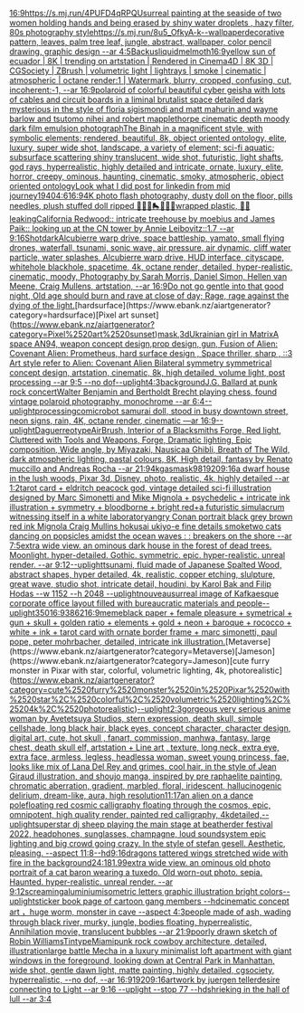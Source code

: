 [16:9](https://www.ebank.nz/aiartgenerator?category=16%3A9)[<https://s.mj.run/4PUFD4qRPQU>](https://www.ebank.nz/aiartgenerator?category=%3Chttps%3A//s.mj.run/4PUFD4qRPQU%3E)[surreal painting at the seaside of two women holding hands and being erased by shiny water droplets , hazy filter, 80s photography style](https://www.ebank.nz/aiartgenerator?category=surreal%2520painting%2520at%2520the%2520seaside%2520of%2520two%2520women%2520holding%2520hands%2520and%2520being%2520erased%2520by%2520shiny%2520water%2520droplets%2520%2C%2520hazy%2520filter%2C%252080s%2520photography%2520style)[<https://s.mj.run/8u5_OfkyA-k>](https://www.ebank.nz/aiartgenerator?category=%3Chttps%3A//s.mj.run/8u5_OfkyA-k%3E)[--wallpaper](https://www.ebank.nz/aiartgenerator?category=--wallpaper)[decorative pattern, leaves, palm tree leaf, jungle, abstract, wallpaper, color pencil drawing, graphic design --ar 4:5](https://www.ebank.nz/aiartgenerator?category=decorative%2520pattern%2C%2520leaves%2C%2520palm%2520tree%2520leaf%2C%2520jungle%2C%2520abstract%2C%2520wallpaper%2C%2520color%2520pencil%2520drawing%2C%2520graphic%2520design%2520--ar%25204%3A5)[Backus](https://www.ebank.nz/aiartgenerator?category=Backus)[liquid](https://www.ebank.nz/aiartgenerator?category=liquid)[melmoth](https://www.ebank.nz/aiartgenerator?category=melmoth)[16:9](https://www.ebank.nz/aiartgenerator?category=16%3A9)[yellow sun of ecuador | 8K | trending on artstation | Rendered in Cinema4D | 8K 3D | CGSociety | ZBrush | volumetric light | lightrays | smoke | cinematic | atmospheric | octane render:1 | Watermark, blurry, cropped, confusing, cut, incoherent:-1, --ar 16:9](https://www.ebank.nz/aiartgenerator?category=yellow%2520sun%2520of%2520ecuador%2520%7C%25208K%2520%7C%2520trending%2520on%2520artstation%2520%7C%2520Rendered%2520in%2520Cinema4D%2520%7C%25208K%25203D%2520%7C%2520CGSociety%2520%7C%2520ZBrush%2520%7C%2520volumetric%2520light%2520%7C%2520lightrays%2520%7C%2520smoke%2520%7C%2520cinematic%2520%7C%2520atmospheric%2520%7C%2520octane%2520render%3A1%2520%7C%2520Watermark%2C%2520blurry%2C%2520cropped%2C%2520confusing%2C%2520cut%2C%2520incoherent%3A-1%2C%2520--ar%252016%3A9)[polaroid of colorful beautiful cyber geisha with lots of cables and circuit boards in a liminal brutalist space detailed dark mysterious in the style of floria sigismondi and matt mahurin and wayne barlow and tsutomo nihei and robert mapplethorpe cinematic depth moody dark film emulsion photograph](https://www.ebank.nz/aiartgenerator?category=polaroid%2520of%2520colorful%2520beautiful%2520cyber%2520geisha%2520with%2520lots%2520of%2520cables%2520and%2520circuit%2520boards%2520in%2520a%2520liminal%2520brutalist%2520space%2520detailed%2520dark%2520mysterious%2520in%2520the%2520style%2520of%2520floria%2520sigismondi%2520and%2520matt%2520mahurin%2520and%2520wayne%2520barlow%2520and%2520tsutomo%2520nihei%2520and%2520robert%2520mapplethorpe%2520cinematic%2520depth%2520moody%2520dark%2520film%2520emulsion%2520photograph)[The Binah in a magnificent style, with symbolic elements; rendered, beautiful, 8k, object oriented ontology, elite, luxury, super wide shot, landscape, a variety of element;  sci-fi aquatic; subsurface scattering shiny translucent, wide shot, futuristic, light shafts, god rays, hyperrealistic, highly detailed and intricate, ornate, luxury, elite, horror, creepy, ominous, haunting, cinematic, smoky, atmospheric, object oriented ontology](https://www.ebank.nz/aiartgenerator?category=The%2520Binah%2520in%2520a%2520magnificent%2520style%2C%2520with%2520symbolic%2520elements%3B%2520rendered%2C%2520beautiful%2C%25208k%2C%2520object%2520oriented%2520ontology%2C%2520elite%2C%2520luxury%2C%2520super%2520wide%2520shot%2C%2520landscape%2C%2520a%2520variety%2520of%2520element%3B%2520%2520sci-fi%2520aquatic%3B%2520subsurface%2520scattering%2520shiny%2520translucent%2C%2520wide%2520shot%2C%2520futuristic%2C%2520light%2520shafts%2C%2520god%2520rays%2C%2520hyperrealistic%2C%2520highly%2520detailed%2520and%2520intricate%2C%2520ornate%2C%2520luxury%2C%2520elite%2C%2520horror%2C%2520creepy%2C%2520ominous%2C%2520haunting%2C%2520cinematic%2C%2520smoky%2C%2520atmospheric%2C%2520object%2520oriented%2520ontology)[Look what I did post for linkedin from mid journey](https://www.ebank.nz/aiartgenerator?category=Look%2520what%2520I%2520did%2520post%2520for%2520linkedin%2520from%2520mid%2520journey)[1940](https://www.ebank.nz/aiartgenerator?category=1940)[4:6](https://www.ebank.nz/aiartgenerator?category=4%3A6)[16:9](https://www.ebank.nz/aiartgenerator?category=16%3A9)[4K photo flash photography, dusty doll on the floor, pills needles, plush stuffed doll ripped 🦷🍄💛🛼💎💊💫wrapped plastic, 🦷🥚 leaking](https://www.ebank.nz/aiartgenerator?category=4K%2520photo%2520flash%2520photography%2C%2520dusty%2520doll%2520on%2520the%2520floor%2C%2520pills%2520needles%2C%2520plush%2520stuffed%2520doll%2520ripped%2520%F0%9F%A6%B7%F0%9F%8D%84%F0%9F%92%9B%F0%9F%9B%BC%F0%9F%92%8E%F0%9F%92%8A%F0%9F%92%ABwrapped%2520plastic%2C%2520%F0%9F%A6%B7%F0%9F%A5%9A%2520leaking)[California Redwood:: intricate treehouse by moebius and James Paik:: looking up at the CN tower by Annie Leibovitz::1.7 --ar 9:16](https://www.ebank.nz/aiartgenerator?category=California%2520Redwood%3A%3A%2520intricate%2520treehouse%2520by%2520moebius%2520and%2520James%2520Paik%3A%3A%2520looking%2520up%2520at%2520the%2520CN%2520tower%2520by%2520Annie%2520Leibovitz%3A%3A1.7%2520--ar%25209%3A16)[Shot](https://www.ebank.nz/aiartgenerator?category=Shot)[dark](https://www.ebank.nz/aiartgenerator?category=dark)[Alcubierre warp drive, space battleship, yamato, small flying drones, waterfall, tsunami, sonic wave, air pressure, air dynamic, cliff water particle, water splashes, Alcubierre warp drive, HUD interface, cityscape, whitehole blackhole, spacetime, 4k, octane render, detailed, hyper-realistic, cinematic, moody, Photography by Sarah Morris, Daniel Simon, Hellen van Meene, Craig Mullens, artstation, --ar 16:9](https://www.ebank.nz/aiartgenerator?category=Alcubierre%2520warp%2520drive%2C%2520space%2520battleship%2C%2520yamato%2C%2520small%2520flying%2520drones%2C%2520waterfall%2C%2520tsunami%2C%2520sonic%2520wave%2C%2520air%2520pressure%2C%2520air%2520dynamic%2C%2520cliff%2520water%2520particle%2C%2520water%2520splashes%2C%2520Alcubierre%2520warp%2520drive%2C%2520HUD%2520interface%2C%2520cityscape%2C%2520whitehole%2520blackhole%2C%2520spacetime%2C%25204k%2C%2520octane%2520render%2C%2520detailed%2C%2520hyper-realistic%2C%2520cinematic%2C%2520moody%2C%2520Photography%2520by%2520Sarah%2520Morris%2C%2520Daniel%2520Simon%2C%2520Hellen%2520van%2520Meene%2C%2520Craig%2520Mullens%2C%2520artstation%2C%2520--ar%252016%3A9)[Do not go gentle into that good night, Old age should burn and rave at close of day; Rage, rage against the dying of the light.](https://www.ebank.nz/aiartgenerator?category=Do%2520not%2520go%2520gentle%2520into%2520that%2520good%2520night%2C%2520Old%2520age%2520should%2520burn%2520and%2520rave%2520at%2520close%2520of%2520day%3B%2520Rage%2C%2520rage%2520against%2520the%2520dying%2520of%2520the%2520light.)[hardsurface](https://www.ebank.nz/aiartgenerator?category=hardsurface)[Pixel art sunset](https://www.ebank.nz/aiartgenerator?category=Pixel%2520art%2520sunset)[mask](https://www.ebank.nz/aiartgenerator?category=mask)[,3d](https://www.ebank.nz/aiartgenerator?category=%2C3d)[Ukrainian girl in Matrix](https://www.ebank.nz/aiartgenerator?category=Ukrainian%2520girl%2520in%2520Matrix)[A space AN94,  weapon concept design,prop design, gun, Fusion of  Alien: Covenant Alien: Prometheus,  hard surface design ,   Space thriller, sharp , ::3  Art style refer to Alien: Covenant Alien   Bilateral symmetry       symmetrical   concept design,  artstation, cinematic,  8k, high detailed,  volume light,  post processing    --ar 9:5   --no dof](https://www.ebank.nz/aiartgenerator?category=A%2520space%2520AN94%2C%2520%2520weapon%2520concept%2520design%2Cprop%2520design%2C%2520gun%2C%2520Fusion%2520of%2520%2520Alien%3A%2520Covenant%2520Alien%3A%2520Prometheus%2C%2520%2520hard%2520surface%2520design%2520%2C%2520%2520%2520Space%2520thriller%2C%2520sharp%2520%2C%2520%3A%3A3%2520%2520Art%2520style%2520refer%2520to%2520Alien%3A%2520Covenant%2520Alien%2520%2520%2520Bilateral%2520symmetry%2520%2520%2520%2520%2520%2520%2520symmetrical%2520%2520%2520concept%2520design%2C%2520%2520artstation%2C%2520cinematic%2C%2520%25208k%2C%2520high%2520detailed%2C%2520%2520volume%2520light%2C%2520%2520post%2520processing%2520%2520%2520%2520--ar%25209%3A5%2520%2520%2520--no%2520dof)[--uplight](https://www.ebank.nz/aiartgenerator?category=--uplight)[4:3](https://www.ebank.nz/aiartgenerator?category=4%3A3)[background](https://www.ebank.nz/aiartgenerator?category=background)[J.G. Ballard at punk rock concert](https://www.ebank.nz/aiartgenerator?category=J.G.%2520Ballard%2520at%2520punk%2520rock%2520concert)[Walter Benjamin and Bertholdt Brecht playing chess, found vintage polaroid photography, monochrome --ar 6:4](https://www.ebank.nz/aiartgenerator?category=Walter%2520Benjamin%2520and%2520Bertholdt%2520Brecht%2520playing%2520chess%2C%2520found%2520vintage%2520polaroid%2520photography%2C%2520monochrome%2520--ar%25206%3A4)[--uplight](https://www.ebank.nz/aiartgenerator?category=--uplight)[processing](https://www.ebank.nz/aiartgenerator?category=processing)[comic](https://www.ebank.nz/aiartgenerator?category=comic)[robot samurai doll, stood in busy downtown street, neon signs, rain, 4K, octane render, cinematic —ar 16:9](https://www.ebank.nz/aiartgenerator?category=robot%2520samurai%2520doll%2C%2520stood%2520in%2520busy%2520downtown%2520street%2C%2520neon%2520signs%2C%2520rain%2C%25204K%2C%2520octane%2520render%2C%2520cinematic%2520%E2%80%94ar%252016%3A9)[--uplight](https://www.ebank.nz/aiartgenerator?category=--uplight)[Daguerreotype](https://www.ebank.nz/aiartgenerator?category=Daguerreotype)[AirBrush, Interior of a Blacksmiths Forge, Red light, Cluttered with Tools and Weapons, Forge, Dramatic lighting, Epic composition, Wide angle, by Miyazaki, Nausicaa Ghibli, Breath of The Wild, dark atmospheric lighting, pastal colours, 8K, High detail, fantasy by Renato muccillo and Andreas Rocha --ar 21:9](https://www.ebank.nz/aiartgenerator?category=AirBrush%2C%2520Interior%2520of%2520a%2520Blacksmiths%2520Forge%2C%2520Red%2520light%2C%2520Cluttered%2520with%2520Tools%2520and%2520Weapons%2C%2520Forge%2C%2520Dramatic%2520lighting%2C%2520Epic%2520composition%2C%2520Wide%2520angle%2C%2520by%2520Miyazaki%2C%2520Nausicaa%2520Ghibli%2C%2520Breath%2520of%2520The%2520Wild%2C%2520dark%2520atmospheric%2520lighting%2C%2520pastal%2520colours%2C%25208K%2C%2520High%2520detail%2C%2520fantasy%2520by%2520Renato%2520muccillo%2520and%2520Andreas%2520Rocha%2520--ar%252021%3A9)[4k](https://www.ebank.nz/aiartgenerator?category=4k)[gasmask](https://www.ebank.nz/aiartgenerator?category=gasmask)[98](https://www.ebank.nz/aiartgenerator?category=98)[1920](https://www.ebank.nz/aiartgenerator?category=1920)[9:16](https://www.ebank.nz/aiartgenerator?category=9%3A16)[a dwarf house in the lush woods, Pixar 3d, Disney, photo, realistic, 4k, highly detailed --ar 1:2](https://www.ebank.nz/aiartgenerator?category=a%2520dwarf%2520house%2520in%2520the%2520lush%2520woods%2C%2520Pixar%25203d%2C%2520Disney%2C%2520photo%2C%2520realistic%2C%25204k%2C%2520highly%2520detailed%2520--ar%25201%3A2)[tarot card + eldritch peacock god, vintage detailed sci-fi illustration designed by Marc Simonetti and Mike Mignola + psychedelic + intricate ink illustration + symmetry + bloodborne +  bright red+](https://www.ebank.nz/aiartgenerator?category=tarot%2520card%2520%2B%2520eldritch%2520peacock%2520god%2C%2520vintage%2520detailed%2520sci-fi%2520illustration%2520designed%2520by%2520Marc%2520Simonetti%2520and%2520Mike%2520Mignola%2520%2B%2520psychedelic%2520%2B%2520intricate%2520ink%2520illustration%2520%2B%2520symmetry%2520%2B%2520bloodborne%2520%2B%2520%2520bright%2520red%2B)[a futuristic simulacrum witnessing itself in a white laboratory](https://www.ebank.nz/aiartgenerator?category=a%2520futuristic%2520simulacrum%2520witnessing%2520itself%2520in%2520a%2520white%2520laboratory)[angry Conan portrait black grey brown red ink Mignola Craig Mullins hokusai ukiyo-e fine details smoke](https://www.ebank.nz/aiartgenerator?category=angry%2520Conan%2520portrait%2520black%2520grey%2520brown%2520red%2520ink%2520Mignola%2520Craig%2520Mullins%2520hokusai%2520ukiyo-e%2520fine%2520details%2520smoke)[two cats dancing on popsicles amidst the ocean waves : : breakers on the shore --ar 7:5](https://www.ebank.nz/aiartgenerator?category=two%2520cats%2520dancing%2520on%2520popsicles%2520amidst%2520the%2520ocean%2520waves%2520%3A%2520%3A%2520breakers%2520on%2520the%2520shore%2520--ar%25207%3A5)[extra wide view. an ominous dark house in the forest of dead trees. Moonlight. hyper-detailed. Gothic. symmetric. epic. hyper-realistic. unreal render. --ar 9:12](https://www.ebank.nz/aiartgenerator?category=extra%2520wide%2520view.%2520an%2520ominous%2520dark%2520house%2520in%2520the%2520forest%2520of%2520dead%2520trees.%2520Moonlight.%2520hyper-detailed.%2520Gothic.%2520symmetric.%2520epic.%2520hyper-realistic.%2520unreal%2520render.%2520--ar%25209%3A12)[--uplight](https://www.ebank.nz/aiartgenerator?category=--uplight)[tsunami, fluid made of Japanese Spalted Wood, abstract shapes, hyper detailed, 4k, realistic, copper etching, slulpture, great wave, studio shot, intricate detail, houdini, by Karol Bak and Filip Hodas --w 1152 --h 2048 --uplight](https://www.ebank.nz/aiartgenerator?category=tsunami%2C%2520fluid%2520made%2520of%2520Japanese%2520Spalted%2520Wood%2C%2520abstract%2520shapes%2C%2520hyper%2520detailed%2C%25204k%2C%2520realistic%2C%2520copper%2520etching%2C%2520slulpture%2C%2520great%2520wave%2C%2520studio%2520shot%2C%2520intricate%2520detail%2C%2520houdini%2C%2520by%2520Karol%2520Bak%2520and%2520Filip%2520Hodas%2520--w%25201152%2520--h%25202048%2520--uplight)[nouveau](https://www.ebank.nz/aiartgenerator?category=nouveau)[surreal image of Kafkaesque corporate office layout filled with bureaucratic materials and people](https://www.ebank.nz/aiartgenerator?category=surreal%2520image%2520of%2520Kafkaesque%2520corporate%2520office%2520layout%2520filled%2520with%2520bureaucratic%2520materials%2520and%2520people)[--uplight](https://www.ebank.nz/aiartgenerator?category=--uplight)[350](https://www.ebank.nz/aiartgenerator?category=350)[16:9](https://www.ebank.nz/aiartgenerator?category=16%3A9)[386](https://www.ebank.nz/aiartgenerator?category=386)[2](https://www.ebank.nz/aiartgenerator?category=2)[16:9](https://www.ebank.nz/aiartgenerator?category=16%3A9)[meme](https://www.ebank.nz/aiartgenerator?category=meme)[black paper + female pleasure + symetrical + gun + skull + golden ratio + elements + gold + neon + baroque + rococco + white + ink + tarot card with ornate border frame + marc simonetti, paul pope, peter mohrbacher, detailed, intricate ink illustration.](https://www.ebank.nz/aiartgenerator?category=black%2520paper%2520%2B%2520female%2520pleasure%2520%2B%2520symetrical%2520%2B%2520gun%2520%2B%2520skull%2520%2B%2520golden%2520ratio%2520%2B%2520elements%2520%2B%2520gold%2520%2B%2520neon%2520%2B%2520baroque%2520%2B%2520rococco%2520%2B%2520white%2520%2B%2520ink%2520%2B%2520tarot%2520card%2520with%2520ornate%2520border%2520frame%2520%2B%2520marc%2520simonetti%2C%2520paul%2520pope%2C%2520peter%2520mohrbacher%2C%2520detailed%2C%2520intricate%2520ink%2520illustration.)[Metaverse](https://www.ebank.nz/aiartgenerator?category=Metaverse)[Jameson](https://www.ebank.nz/aiartgenerator?category=Jameson)[cute furry monster in Pixar with star, colorful, volumetric lighting, 4k, photorealistic](https://www.ebank.nz/aiartgenerator?category=cute%2520furry%2520monster%2520in%2520Pixar%2520with%2520star%2C%2520colorful%2C%2520volumetric%2520lighting%2C%25204k%2C%2520photorealistic)[--uplight](https://www.ebank.nz/aiartgenerator?category=--uplight)[2:3](https://www.ebank.nz/aiartgenerator?category=2%3A3)[gorgeous very serious anime woman by Avetetsuya Studios, stern expression,  death skull, simple cellshade, long black  hair, black eyes, concept character, character design, digital art, cute, hot skull , fanart, commission, manhwa, fantasy, large chest, death skull elf, artstation  +  Line art , texture, long neck, extra eye, extra face, armless, legless, headless](https://www.ebank.nz/aiartgenerator?category=gorgeous%2520very%2520serious%2520anime%2520woman%2520by%2520Avetetsuya%2520Studios%2C%2520stern%2520expression%2C%2520%2520death%2520skull%2C%2520simple%2520cellshade%2C%2520long%2520black%2520%2520hair%2C%2520black%2520eyes%2C%2520concept%2520character%2C%2520character%2520design%2C%2520digital%2520art%2C%2520cute%2C%2520hot%2520skull%2520%2C%2520fanart%2C%2520commission%2C%2520manhwa%2C%2520fantasy%2C%2520large%2520chest%2C%2520death%2520skull%2520elf%2C%2520artstation%2520%2520%2B%2520%2520Line%2520art%2520%2C%2520texture%2C%2520long%2520neck%2C%2520extra%2520eye%2C%2520extra%2520face%2C%2520armless%2C%2520legless%2C%2520headless)[a woman, sweet young princess, fae, looks like mix of Lana Del Rey and grimes, cool hair, in the style of Jean Giraud illustration, and shoujo manga, inspired by pre raphaelite painting, chromatic aberration, gradient, marbled, floral, iridescent, hallucinogenic delirium, dream-like, aura, high resolution](https://www.ebank.nz/aiartgenerator?category=a%2520woman%2C%2520sweet%2520young%2520princess%2C%2520fae%2C%2520looks%2520like%2520mix%2520of%2520Lana%2520Del%2520Rey%2520and%2520grimes%2C%2520cool%2520hair%2C%2520in%2520the%2520style%2520of%2520Jean%2520Giraud%2520illustration%2C%2520and%2520shoujo%2520manga%2C%2520inspired%2520by%2520pre%2520raphaelite%2520painting%2C%2520chromatic%2520aberration%2C%2520gradient%2C%2520marbled%2C%2520floral%2C%2520iridescent%2C%2520hallucinogenic%2520delirium%2C%2520dream-like%2C%2520aura%2C%2520high%2520resolution)[11:17](https://www.ebank.nz/aiartgenerator?category=11%3A17)[an alien on a dance pole](https://www.ebank.nz/aiartgenerator?category=an%2520alien%2520on%2520a%2520dance%2520pole)[floating red cosmic calligraphy floating through the cosmos, epic, omnipotent, high quality render, painted red calligraphy, 4k](https://www.ebank.nz/aiartgenerator?category=floating%2520red%2520cosmic%2520calligraphy%2520floating%2520through%2520the%2520cosmos%2C%2520epic%2C%2520omnipotent%2C%2520high%2520quality%2520render%2C%2520painted%2520red%2520calligraphy%2C%25204k)[detailed,](https://www.ebank.nz/aiartgenerator?category=detailed%2C)[--uplight](https://www.ebank.nz/aiartgenerator?category=--uplight)[superstar dj sheep playing the main stage at beatherder festival 2022, headphones, sunglasses, champagne, loud soundsystem epic lighting and big crowd going crazy. In the style of stefan gesell. Aesthetic, pleasing. --aspect 11:8](https://www.ebank.nz/aiartgenerator?category=superstar%2520dj%2520sheep%2520playing%2520the%2520main%2520stage%2520at%2520beatherder%2520festival%25202022%2C%2520headphones%2C%2520sunglasses%2C%2520champagne%2C%2520loud%2520soundsystem%2520epic%2520lighting%2520and%2520big%2520crowd%2520going%2520crazy.%2520In%2520the%2520style%2520of%2520stefan%2520gesell.%2520Aesthetic%2C%2520pleasing.%2520--aspect%252011%3A8)[--hd](https://www.ebank.nz/aiartgenerator?category=--hd)[9:16](https://www.ebank.nz/aiartgenerator?category=9%3A16)[dragons tattered wings stretched wide with fire in the background](https://www.ebank.nz/aiartgenerator?category=dragons%2520tattered%2520wings%2520stretched%2520wide%2520with%2520fire%2520in%2520the%2520background)[24:18](https://www.ebank.nz/aiartgenerator?category=24%3A18)[1.99](https://www.ebank.nz/aiartgenerator?category=1.99)[extra wide view. an ominous old photo portrait of a cat baron wearing a tuxedo. Old worn-out photo. sepia. Haunted. hyper-realistic. unreal render. --ar 9:12](https://www.ebank.nz/aiartgenerator?category=extra%2520wide%2520view.%2520an%2520ominous%2520old%2520photo%2520portrait%2520of%2520a%2520cat%2520baron%2520wearing%2520a%2520tuxedo.%2520Old%2520worn-out%2520photo.%2520sepia.%2520Haunted.%2520hyper-realistic.%2520unreal%2520render.%2520--ar%25209%3A12)[screaming](https://www.ebank.nz/aiartgenerator?category=screaming)[aluminium](https://www.ebank.nz/aiartgenerator?category=aluminium)[isometric letters graphic illustration bright colors](https://www.ebank.nz/aiartgenerator?category=isometric%2520letters%2520graphic%2520illustration%2520bright%2520colors)[--uplight](https://www.ebank.nz/aiartgenerator?category=--uplight)[sticker book page of cartoon gang members --hd](https://www.ebank.nz/aiartgenerator?category=sticker%2520book%2520page%2520of%2520cartoon%2520gang%2520members%2520--hd)[cinematic concept art ，huge worm, monster in cave  --aspect 4:3](https://www.ebank.nz/aiartgenerator?category=cinematic%2520concept%2520art%2520%EF%BC%8Chuge%2520worm%2C%2520monster%2520in%2520cave%2520%2520--aspect%25204%3A3)[people made of ash, wading through black river, murky, jungle, bodies floating, hyperrealistic, Annihilation movie, translucent bubbles --ar 21:9](https://www.ebank.nz/aiartgenerator?category=people%2520made%2520of%2520ash%2C%2520wading%2520through%2520black%2520river%2C%2520murky%2C%2520jungle%2C%2520bodies%2520floating%2C%2520hyperrealistic%2C%2520Annihilation%2520movie%2C%2520translucent%2520bubbles%2520--ar%252021%3A9)[poorly drawn sketch of Robin Williams](https://www.ebank.nz/aiartgenerator?category=poorly%2520drawn%2520sketch%2520of%2520Robin%2520Williams)[Tintype](https://www.ebank.nz/aiartgenerator?category=Tintype)[Miami](https://www.ebank.nz/aiartgenerator?category=Miami)[punk rock cowboy architecture, detailed, illustration](https://www.ebank.nz/aiartgenerator?category=punk%2520rock%2520cowboy%2520architecture%2C%2520detailed%2C%2520illustration)[large battle Mecha in a luxury minimalist loft apartment with giant windows in the foreground, looking down at Central Park in Manhattan, wide shot, gentle dawn light, matte painting, highly detailed, cgsociety, hyperrealistic, --no dof, --ar 16:9](https://www.ebank.nz/aiartgenerator?category=large%2520battle%2520Mecha%2520in%2520a%2520luxury%2520minimalist%2520loft%2520apartment%2520with%2520giant%2520windows%2520in%2520the%2520foreground%2C%2520looking%2520down%2520at%2520Central%2520Park%2520in%2520Manhattan%2C%2520wide%2520shot%2C%2520gentle%2520dawn%2520light%2C%2520matte%2520painting%2C%2520highly%2520detailed%2C%2520cgsociety%2C%2520hyperrealistic%2C%2520--no%2520dof%2C%2520--ar%252016%3A9)[1920](https://www.ebank.nz/aiartgenerator?category=1920)[9:16](https://www.ebank.nz/aiartgenerator?category=9%3A16)[artwork by juergen teller](https://www.ebank.nz/aiartgenerator?category=artwork%2520by%2520juergen%2520teller)[desire connecting to Light --ar 9:16 --uplight --stop 77 --hd](https://www.ebank.nz/aiartgenerator?category=desire%2520connecting%2520to%2520Light%2520--ar%25209%3A16%2520--uplight%2520--stop%252077%2520--hd)[shrieking in the hall of lull --ar 3:4](https://www.ebank.nz/aiartgenerator?category=shrieking%2520in%2520the%2520hall%2520of%2520lull%2520--ar%25203%3A4)